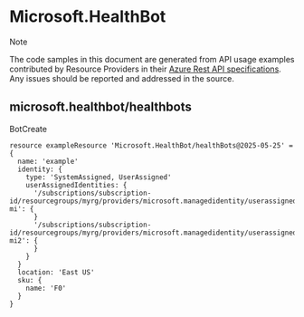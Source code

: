 # Microsoft.HealthBot
  
> [!NOTE]
> The code samples in this document are generated from API usage examples contributed by Resource Providers in their [Azure Rest API specifications](https://github.com/Azure/azure-rest-api-specs). Any issues should be reported and addressed in the source.


## microsoft.healthbot/healthbots

BotCreate
```bicep
resource exampleResource 'Microsoft.HealthBot/healthBots@2025-05-25' = {
  name: 'example'
  identity: {
    type: 'SystemAssigned, UserAssigned'
    userAssignedIdentities: {
      '/subscriptions/subscription-id/resourcegroups/myrg/providers/microsoft.managedidentity/userassignedidentities/my-mi': {
      }
      '/subscriptions/subscription-id/resourcegroups/myrg/providers/microsoft.managedidentity/userassignedidentities/my-mi2': {
      }
    }
  }
  location: 'East US'
  sku: {
    name: 'F0'
  }
}
```
